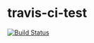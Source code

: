 <!--
 * @Author: Kowaine
 * @Description: 
 * @Date: 2021-01-20 03:07:21
 * @LastEditTime: 2021-01-20 03:15:07
-->
# travis-ci-test
[![Build Status](https://travis-ci.com/Kowaine/travis-ci-test.svg?branch=master)](https://travis-ci.com/Kowaine/travis-ci-test)